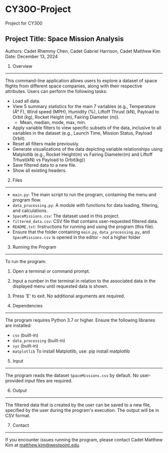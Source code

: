 # CY30O-Project
Project for CY300

Project Title: Space Mission Analysis
-------------------------------------------
Authors: Cadet Rhemmy Chen, Cadet Gabriel Harrison, Cadet Matthew Kim
Date: December 13, 2024

1. Overview
-----------
This command-line application allows users to explore a dataset of space flights 
from different space companies, along with their respective attributes.
Users can perform the following tasks:
- Load all data.
- View 5 summary statistics for the main 7 variables (e.g., Temperature (Â° F),
Wind speed (MPH), Humidity (%), Liftoff Thrust (kN), Payload to Orbit (kg),
Rocket Height (m), Fairing Diameter (m)).
	- Mean, median, mode, max, min.
- Apply variable filters to view specific subsets of the data, inclusive to all
variables in the dataset (e.g., Launch Time, Mission Status, Payload Orbit).
- Reset all filters made previously.
- Generate visualizations of the data depicting variable relationships using 
Matplotlib (e.g., Rocket Height(m) vs Fairing Diameter(m) and
Liftoff Trhust(kN) vs Payload to Orbit(kg))
- Save filtered data to a new file.
- Show all existing headers.

2. Files
--------
- `main.py`: The main script to run the program, containing the menu and program
flow.
- `data_processing.py`: A module with functions for data loading, filtering, and
calculations.
- `SpaceMissions.csv`: The dataset used in this project.
- `filtered_data.csv`: CSV file that contains user-requested filtered data.
- `README.txt`: Instructions for running and using the program (this file).
- Ensure that the folder containing `main.py`, `data_processing.py`, and `SpaceMissions.csv` is opened in the editor - not a higher folder
3. Running the Program
----------------------
To run the program:
1. Open a terminal or command prompt.
2. Input a number in the terminal in relation to the associated data in the displayed
menu until requested data is shown. 
3. Press 'E' to exit.
No additional arguments are required.

4. Dependencies
---------------
The program requires Python 3.7 or higher. Ensure the following libraries are
installed:
- `csv` (built-in)
- `data_processing` (built-in)
- `sys` (built-in)
- `matplotlib`
To install Matplotlib, use: pip install matplotlib

5. Input
--------
The program reads the dataset `SpaceMissions.csv` by default. No user-provided input
files are required.

6. Output
---------
The filtered data that is created by the user can be saved to a new file, specified by
the user during the program's execution. The output will be in CSV format.

7. Contact
----------
If you encounter issues running the program, please contact Cadet Matthew Kim at
matthew.kim@westpoint.edu.

